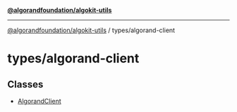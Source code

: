 [**@algorandfoundation/algokit-utils**](../../README.md)

***

[@algorandfoundation/algokit-utils](../../README.md) / types/algorand-client

# types/algorand-client

## Classes

- [AlgorandClient](classes/AlgorandClient.md)
